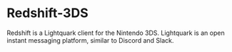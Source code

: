 # Redshift-3DS
Redshift is a Lightquark client for the Nintendo 3DS. Lightquark is an open instant messaging platform, similar to Discord and Slack.
